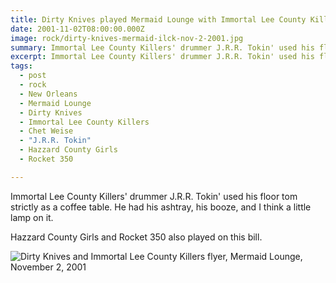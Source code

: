 ```yaml
---
title: Dirty Knives played Mermaid Lounge with Immortal Lee County Killers.
date: 2001-11-02T08:00:00.000Z
image: rock/dirty-knives-mermaid-ilck-nov-2-2001.jpg
summary: Immortal Lee County Killers' drummer J.R.R. Tokin' used his floor tom strictly as a coffee table.
excerpt: Immortal Lee County Killers' drummer J.R.R. Tokin' used his floor tom strictly as a coffee table.
tags:
  - post 
  - rock
  - New Orleans
  - Mermaid Lounge
  - Dirty Knives
  - Immortal Lee County Killers
  - Chet Weise
  - "J.R.R. Tokin"
  - Hazzard County Girls
  - Rocket 350

---
```


Immortal Lee County Killers' drummer J.R.R. Tokin' used his floor tom strictly as a coffee table. He had his ashtray, his booze, and I think a little lamp on it.

Hazzard County Girls and Rocket 350 also played on this bill.

![Dirty Knives and Immortal Lee County Killers flyer, Mermaid Lounge, November 2, 2001](/static/img/rock/dirty-knives-mermaid-ilck-nov-2-2001.jpg "Dirty Knives and Immortal Lee County Killers flyer, Mermaid Lounge, November 2, 2001")